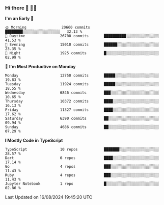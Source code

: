 ### Hi there 👋 🧑‍💻



<!--START_SECTION:waka-->
**I'm an Early 🐤** 

```text
🌞 Morning                20660 commits       ████████░░░░░░░░░░░░░░░░░   32.13 % 
🌆 Daytime                26700 commits       ██████████░░░░░░░░░░░░░░░   41.53 % 
🌃 Evening                15010 commits       ██████░░░░░░░░░░░░░░░░░░░   23.35 % 
🌙 Night                  1925 commits        █░░░░░░░░░░░░░░░░░░░░░░░░   02.99 % 
```
📅 **I'm Most Productive on Monday** 

```text
Monday                   12750 commits       █████░░░░░░░░░░░░░░░░░░░░   19.83 % 
Tuesday                  11924 commits       █████░░░░░░░░░░░░░░░░░░░░   18.55 % 
Wednesday                6846 commits        ███░░░░░░░░░░░░░░░░░░░░░░   10.65 % 
Thursday                 10372 commits       ████░░░░░░░░░░░░░░░░░░░░░   16.13 % 
Friday                   11327 commits       ████░░░░░░░░░░░░░░░░░░░░░   17.62 % 
Saturday                 6390 commits        ██░░░░░░░░░░░░░░░░░░░░░░░   09.94 % 
Sunday                   4686 commits        ██░░░░░░░░░░░░░░░░░░░░░░░   07.29 % 
```


**I Mostly Code in TypeScript** 

```text
TypeScript               10 repos            ███████░░░░░░░░░░░░░░░░░░   28.57 % 
Dart                     6 repos             ████░░░░░░░░░░░░░░░░░░░░░   17.14 % 
Go                       4 repos             ███░░░░░░░░░░░░░░░░░░░░░░   11.43 % 
Ruby                     4 repos             ███░░░░░░░░░░░░░░░░░░░░░░   11.43 % 
Jupyter Notebook         1 repo              █░░░░░░░░░░░░░░░░░░░░░░░░   02.86 % 
```




 Last Updated on 16/08/2024 19:45:20 UTC
<!--END_SECTION:waka-->


